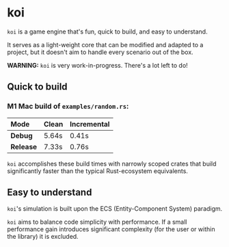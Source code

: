 # koi

`koi` is a game engine that's fun, quick to build, and easy to understand.

It serves as a light-weight core that can be modified and adapted to a project, but it doesn't aim to handle every scenario out of the box.

**WARNING:** `koi` is very work-in-progress. There's a lot left to do!

## Quick to build

### M1 Mac build of `examples/random.rs`:

Mode | Clean | Incremental
:-- | --- | ---
**Debug** | 5.64s | 0.41s
**Release** | 7.33s | 0.76s

`koi` accomplishes these build times with narrowly scoped crates that build significantly faster than the typical Rust-ecosystem equivalents.

## Easy to understand

`koi`'s simulation is built upon the ECS (Entity-Component System) paradigm. 

`koi` aims to balance code simplicity with performance. If a small performance gain introduces significant complexity (for the user or within the library) it is excluded.
